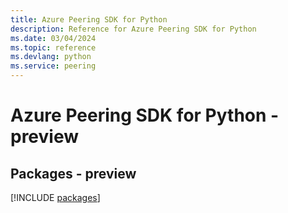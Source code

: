 ```yaml
---
title: Azure Peering SDK for Python
description: Reference for Azure Peering SDK for Python
ms.date: 03/04/2024
ms.topic: reference
ms.devlang: python
ms.service: peering
---
```

# Azure Peering SDK for Python - preview
## Packages - preview
[!INCLUDE [packages](peering-index.md)]
